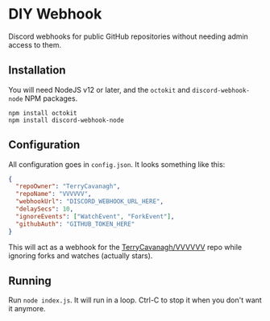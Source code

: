# DIY Webhook

Discord webhooks for public GitHub repositories without needing admin
access to them.

## Installation

You will need NodeJS v12 or later, and the `octokit` and
`discord-webhook-node` NPM packages.

```
npm install octokit
npm install discord-webhook-node
```

## Configuration

All configuration goes in `config.json`. It looks something like this:

```json
{
  "repoOwner": "TerryCavanagh",
  "repoName": "VVVVVV",
  "webhookUrl": "DISCORD_WEBHOOK_URL_HERE",
  "delaySecs": 10,
  "ignoreEvents": ["WatchEvent", "ForkEvent"],
  "githubAuth": "GITHUB_TOKEN_HERE"
}
```

This will act as a webhook for the
[TerryCavanagh/VVVVVV](https://github.com/TerryCavanagh/VVVVVV) repo
while ignoring forks and watches (actually stars).

## Running

Run `node index.js`. It will run in a loop. Ctrl-C to stop it when you
don't want it anymore.
